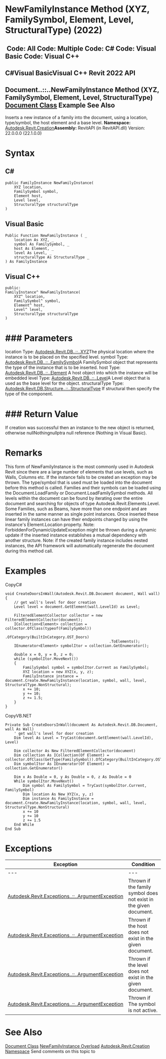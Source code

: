 # NewFamilyInstance Method (XYZ, FamilySymbol, Element, Level, StructuralType) (2022)

﻿
 Code: All Code: Multiple Code: C# Code: Visual Basic Code: Visual C++   
---  
C#Visual BasicVisual C++
Revit 2022 API  
---  
Document..::..NewFamilyInstance Method (XYZ, FamilySymbol, Element, Level, StructuralType)  
[Document Class](ab1718f9-45fb-b3d3-827e-32ff81cf929c.md "Document Class") Example See Also  
---  
Inserts a new instance of a family into the document, using a location, type/symbol, the host element and a base level.
**Namespace:** [Autodesk.Revit.Creation](ded320da-058a-4edd-0418-0582389559a7.md "Autodesk.Revit.Creation Namespace")**Assembly:** RevitAPI (in RevitAPI.dll) Version: 22.0.0.0 (22.1.0.0)
# Syntax
C#  
---  
```text
public FamilyInstance NewFamilyInstance(
	XYZ location,
	FamilySymbol symbol,
	Element host,
	Level level,
	StructuralType structuralType
)
```
  
Visual Basic  
---  
```text
Public Function NewFamilyInstance ( _
	location As XYZ, _
	symbol As FamilySymbol, _
	host As Element, _
	level As Level, _
	structuralType As StructuralType _
) As FamilyInstance
```
  
Visual C++  
---  
```text
public:
FamilyInstance^ NewFamilyInstance(
	XYZ^ location, 
	FamilySymbol^ symbol, 
	Element^ host, 
	Level^ level, 
	StructuralType structuralType
)
```
  
# ### Parameters
location
    Type: [Autodesk.Revit.DB..::..XYZ](c2fd995c-95c0-58fb-f5de-f3246cbc5600.md "XYZ Class")The physical location where the instance is to be placed on the specified level.
symbol
    Type: [Autodesk.Revit.DB..::..FamilySymbol](a1acaed0-6a62-4c1d-94f5-4e27ce0923d3.md "FamilySymbol Class")A FamilySymbol object that represents the type of the instance that is to be inserted.
host
    Type: [Autodesk.Revit.DB..::..Element](eb16114f-69ea-f4de-0d0d-f7388b105a16.md "Element Class") A host object into which the instance will be embedded 
level
    Type: [Autodesk.Revit.DB..::..Level](577e5d4e-a558-118c-9dea-3b810b061775.md "Level Class")A Level object that is used as the base level for the object.
structuralType
    Type: [Autodesk.Revit.DB.Structure..::..StructuralType](0a0a3793-5fce-283d-4953-a137f5593db9.md "StructuralType Enumeration") If structural then specify the type of the component. 
# ### Return Value
If creation was successful then an instance to the new object is returned, otherwise nullNothingnullptra null reference (Nothing in Visual Basic).
# Remarks
This form of NewFamilyInstance is the most commonly used in Autodesk Revit since there are a large number of elements that use levels, such as Walls, Columns etc. If the instance fails to be created an exception may be thrown. 
The type/symbol that is used must be loaded into the document before this method is called. Families and their symbols can be loaded using the Document.LoadFamily or Document.LoadFamilySymbol methods. 
All levels within the document can be found by iterating over the entire document and searching for objects of type Autodesk.Revit.Elements.Level. 
Some Families, such as Beams, have more than one endpoint and are inserted in the same manner as single point instances. Once inserted these linear family instances can have their endpoints changed by using the instance's Element.Location property.
Note: ForbiddenForDynamicUpdateException might be thrown during a dynamic update if the inserted instance establishes a mutual dependency with another structure.
Note: if the created family instance includes nested instances, the API framework will automatically regenerate the document during this method call.
# Examples
CopyC#
```text
void CreateDoorsInWall(Autodesk.Revit.DB.Document document, Wall wall)
{
    // get wall's level for door creation
    Level level = document.GetElement(wall.LevelId) as Level;

    FilteredElementCollector collector = new FilteredElementCollector(document);
    ICollection<Element> collection = collector.OfClass(typeof(FamilySymbol))
                                               .OfCategory(BuiltInCategory.OST_Doors)
                                               .ToElements();
    IEnumerator<Element> symbolItor = collection.GetEnumerator();

    double x = 0, y = 0, z = 0;
    while (symbolItor.MoveNext())
    {
        FamilySymbol symbol = symbolItor.Current as FamilySymbol;
        XYZ location = new XYZ(x, y, z);
        FamilyInstance instance = document.Create.NewFamilyInstance(location, symbol, wall, level, StructuralType.NonStructural);
        x += 10;
        y += 10;
        z += 1.5;
    }
}
```

CopyVB.NET
```text
Private Sub CreateDoorsInWall(document As Autodesk.Revit.DB.Document, wall As Wall)
    ' get wall's level for door creation
    Dim level As Level = TryCast(document.GetElement(wall.LevelId), Level)

    Dim collector As New FilteredElementCollector(document)
    Dim collection As ICollection(Of Element) = collector.OfClass(GetType(FamilySymbol)).OfCategory(BuiltInCategory.OST_Doors).ToElements()
    Dim symbolItor As IEnumerator(Of Element) = collection.GetEnumerator()

    Dim x As Double = 0, y As Double = 0, z As Double = 0
    While symbolItor.MoveNext()
        Dim symbol As FamilySymbol = TryCast(symbolItor.Current, FamilySymbol)
        Dim location As New XYZ(x, y, z)
        Dim instance As FamilyInstance = document.Create.NewFamilyInstance(location, symbol, wall, level, StructuralType.NonStructural)
        x += 10
        y += 10
        z += 1.5
    End While
End Sub
```

# Exceptions
| Exception | Condition |
| --- | --- |
| --- | --- |
| [Autodesk.Revit.Exceptions..::..ArgumentException](2e6e4206-97a8-dd4b-df5d-4269f4bb6088.md "ArgumentException Class") | Thrown if the family symbol does not exist in the given document. |
| [Autodesk.Revit.Exceptions..::..ArgumentException](2e6e4206-97a8-dd4b-df5d-4269f4bb6088.md "ArgumentException Class") | Thrown if the host does not exist in the given document. |
| [Autodesk.Revit.Exceptions..::..ArgumentException](2e6e4206-97a8-dd4b-df5d-4269f4bb6088.md "ArgumentException Class") | Thrown if the level does not exist in the given document. |
| [Autodesk.Revit.Exceptions..::..ArgumentException](2e6e4206-97a8-dd4b-df5d-4269f4bb6088.md "ArgumentException Class") | Thrown if The symbol is not active. |

# See Also
[Document Class](ab1718f9-45fb-b3d3-827e-32ff81cf929c.md "Document Class")
[NewFamilyInstance Overload](0c0d640b-7810-55e4-3c5e-cd295dede87b.md "NewFamilyInstance Method")
[Autodesk.Revit.Creation Namespace](ded320da-058a-4edd-0418-0582389559a7.md "Autodesk.Revit.Creation Namespace")
Send comments on this topic to 